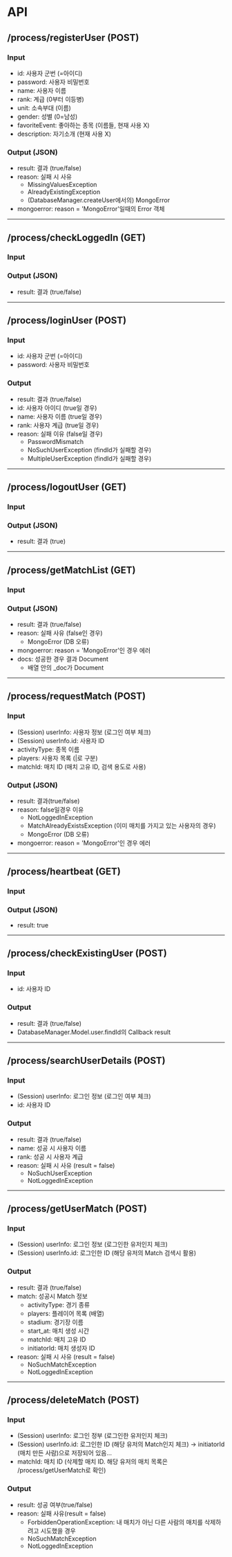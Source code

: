 # API

## /process/registerUser (POST)
### Input
- id: 사용자 군번 (=아이디)
- password: 사용자 비밀번호
- name: 사용자 이름
- rank: 계급 (0부터 이등병)
- unit: 소속부대 (이름)
- gender: 성별 (0=남성)
- favoriteEvent: 좋아하는 종목 (이름들, 현재 사용 X)
- description: 자기소개 (현재 사용 X)

### Output (JSON)
- result: 결과 (true/false)
- reason: 실패 시 사유 
    - MissingValuesException
    - AlreadyExistingException
    - (DatabaseManager.createUser에서의) MongoError
- mongoerror: reason = 'MongoError'일때의 Error 객체

---

## /process/checkLoggedIn (GET)
### Input

### Output (JSON)
- result: 결과 (true/false)

---

## /process/loginUser (POST)
### Input
- id: 사용자 군번 (=아이디)
- password: 사용자 비밀번호

### Output
- result: 결과 (true/false)
- id: 사용자 아이디 (true일 경우)
- name: 사용자 이름 (true일 경우)
- rank: 사용자 계급 (true일 경우)
- reason: 실패 이유 (false일 경우)
    - PasswordMismatch
    - NoSuchUserException (findId가 실패할 경우)
    - MultipleUserException (findId가 실패할 경우)

---

## /process/logoutUser (GET)
### Input

### Output (JSON)
- result: 결과 (true)

---

## /process/getMatchList (GET)
### Input

### Output (JSON)
- result: 결과 (true/false)
- reason: 실패 사유 (false인 경우)
    - MongoError (DB 오류)
- mongoerror: reason = 'MongoError'인 경우 에러
- docs: 성공한 경우 결과 Document
    - 배열 안의 _doc가 Document

---

## /process/requestMatch (POST)
### Input
- (Session) userInfo: 사용자 정보 (로그인 여부 체크)
- (Session) userInfo.id: 사용자 ID
- activityType: 종목 이름
- players: 사용자 목록 (|로 구분)
- matchId: 매치 ID (매치 고유 ID, 검색 용도로 사용)

### Output (JSON)
- result: 결과(true/false)
- reason: false일경우 이유
    - NotLoggedInException
    - MatchAlreadyExistsException (이미 매치를 가지고 있는 사용자의 경우)
    - MongoError (DB 오류)
- mongoerror: reason = 'MongoError'인 경우 에러

---

## /process/heartbeat (GET)
### Input

### Output (JSON)
- result: true

---

## /process/checkExistingUser (POST)
### Input
- id: 사용자 ID

### Output
- result: 결과 (true/false)
- DatabaseManager.Model.user.findId의 Callback result

---

## /process/searchUserDetails (POST)
### Input
- (Session) userInfo: 로그인 정보 (로그인 여부 체크)
- id: 사용자 ID

### Output
- result: 결과 (true/false)
- name: 성공 시 사용자 이름
- rank: 성공 시 사용자 계급
- reason: 실패 시 사유 (result = false)
    - NoSuchUserException
    - NotLoggedInException

---

## /process/getUserMatch (POST)
### Input
- (Session) userInfo: 로그인 정보 (로그인한 유저인지 체크)
- (Session) userInfo.id: 로그인한 ID (해당 유저의 Match 검색시 활용)

### Output
- result: 결과 (true/false)
- match: 성공시 Match 정보
    - activityType: 경기 종류
    - players: 플레이어 목록 (배열)
    - stadium: 경기장 이름
    - start_at: 매치 생성 시간
    - matchId: 매치 고유 ID
    - initiatorId: 매치 생성자 ID
- reason: 실패 시 사유 (result = false)
    - NoSuchMatchException
    - NotLoggedInException

---

## /process/deleteMatch (POST)
### Input
- (Session) userInfo: 로그인 정부 (로그인한 유저인지 체크)
- (Session) userInfo.id: 로그인한 ID (해당 유저의 Match인지 체크) → initiatorId (매치 만든 사람)으로 저장되어 있음...
- matchId: 매치 ID (삭제할 매치 ID. 해당 유저의 매치 목록은 /process/getUserMatch로 확인)

### Output
- result: 성공 여부(true/false)
- reason: 실패 사유(result = false)
    - ForbiddenOperationException: 내 매치가 아닌 다른 사람의 매치를 삭제하려고 시도했을 경우
    - NoSuchMatchException
    - NotLoggedInException